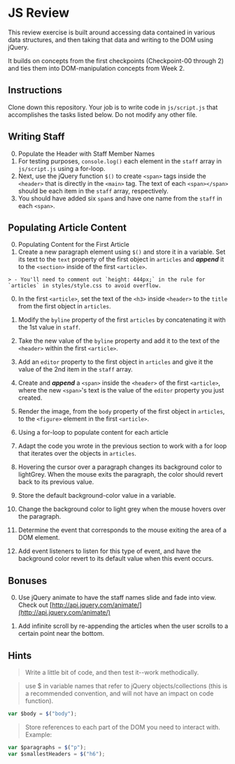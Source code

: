 # JS Review

This review exercise is built around accessing data contained in various data structures, and then taking that data and writing to the DOM using jQuery.

It builds on concepts from the first checkpoints (Checkpoint-00 through 2) and ties them into DOM-manipulation concepts from Week 2.

## Instructions

Clone down this repository. Your job is to write code in `js/script.js` that accomplishes the tasks listed below. Do not modify any other file.

## Writing Staff

0. Populate the Header with Staff Member Names
  0.  For testing purposes, `console.log()` each element in the `staff` array in `js/script.js` using a for-loop.
  0. Next, use the jQuery function `$()` to create `<span>` tags inside the `<header>` that is directly in the `<main>` tag. The text of each `<span></span>` should be each item in the `staff` array, respectively.
  0. You should have added six `span`s and have one name from the `staff` in each `<span>`.

## Populating Article Content

0. Populating Content for the First Article
  0. Create a new paragraph element using `$()` and store it in a variable. Set its text to the `text` property of the first object in `articles` and ***append*** it to the `<section>` inside of the first `<article>`.

    > - You'll need to comment out `height: 444px;` in the rule for `articles` in styles/style.css to avoid overflow.

  0. In the first `<article>`, set the text of the `<h3>` inside `<header>` to the `title` from the first object in `articles`.

  0. Modify the `byline` property of the first `articles` by concatenating it with the 1st value in `staff`.

  0. Take the new value of the `byline` property and add it to the text of the `<header>` within the first `<article>`.

  0. Add an `editor` property to the first object in `articles` and give it the value of the 2nd item in the `staff` array.

  0. Create and ***append*** a `<span>` inside the `<header>` of the first `<article>`, where the new `<span>`'s text is the value of the `editor` property you just created.

  0. Render the image, from the `body` property of the first object in `articles`, to the `<figure>` element in the first `<article>`.

0. Using a for-loop to populate content for each article

  0. Adapt the code you wrote in the previous section to work with a for loop that iterates over the objects in `articles`.

0. Hovering the cursor over a paragraph changes its background color to lightGrey. When the mouse exits the paragraph, the color should revert back to its previous value.
  0. Store the default background-color value in a variable.
  0. Change the background color to light grey when the mouse hovers over the paragraph.
  0. Determine the event that corresponds to the mouse exiting the area of a DOM element.
  0. Add event listeners to listen for this type of event, and have the background color revert to its default value when this event occurs.

## Bonuses

0. Use jQuery animate to have the staff names slide and fade into view. Check out [http://api.jquery.com/animate/](http://api.jquery.com/animate/)

0. Add infinite scroll by re-appending the articles when the user scrolls to a certain point near the bottom.

## Hints

> Write a little bit of code, and then test it--work methodically.

> use $ in variable names that refer to jQuery objects/collections (this is a recommended convention, and will not have an impact on code function).
```js
var $body = $("body");
```

>  Store references to each part of the DOM you need to interact with. Example:
```js
var $paragraphs = $("p");
var $smallestHeaders = $("h6");
```
